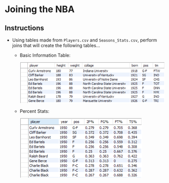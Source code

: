# Joining the NBA

## Instructions

* Using tables made from `Players.csv` and `Seasons_Stats.csv`, perform joins that will create the following tables...

  * Basic Information Table:

    ![Basic Info](../../Images/08-JoiningNBA_BasicInfo.png)

  * Percent Stats:

    ![Percent Stats](../../Images/08-JoiningNBA_PercentStats.png)
